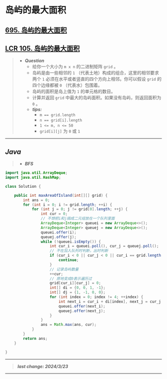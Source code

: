 # 岛屿的最大面积

## [695. 岛屿的最大面积](https://leetcode.cn/problems/max-area-of-island/)

## [LCR 105. 岛屿的最大面积](https://leetcode.cn/problems/ZL6zAn/)

> - ***Question***
>   - 给你一个大小为 `m x n` 的二进制矩阵 `grid` 。
>   - 岛屿是由一些相邻的 `1` （代表土地）构成的组合，这里的相邻要求两个 `1` 必须在水平或者竖直的四个方向上相邻。你可以假设 `grid` 的四个边缘都被 `0` （代表水）包围着。
>   - 岛屿的面积是岛上值为 `1` 的单元格的数目。
>   - 计算并返回 `grid` 中最大的岛屿面积。如果没有岛屿，则返回面积为 `0` 。
>   - ***tips:***
>     - `m == grid.length`
>     - `n == grid[i].length`
>     - `1 <= m, n <= 50`
>     - `grid[i][j]` 为 `0` 或 `1`

---

## *Java*

> - ***BFS***

```java
import java.util.ArrayDeque;
import java.util.HashMap;

class Solution {

    public int maxAreaOfIsland(int[][] grid) {
        int ans = 0;
        for (int i = 0; i != grid.length; ++i) {
            for (int j = 0; j != grid[0].length; ++j) {
                int cur = 0;
                // 不想把i和j搞成二元组放在一个队列里面
                ArrayDeque<Integer> queuei = new ArrayDeque<>();
                ArrayDeque<Integer> queuej = new ArrayDeque<>();
                queuei.offer(i);
                queuej.offer(j);
                while (!queuei.isEmpty()) {
                    int cur_i = queuei.poll(), cur_j = queuej.poll();
                    // 不在加入队列时判断，出时判断
                    if (cur_i < 0 || cur_j < 0 || cur_i == grid.length || cur_j == grid[0].length || grid[cur_i][cur_j] != 1) {
                        continue;
                    }
                    // 记录岛屿数量
                    ++cur;
                    // 原地变成0表示遍历过
                    grid[cur_i][cur_j] = 0;
                    int[] di = {0, 0, 1, -1};
                    int[] dj = {1, -1, 0, 0};
                    for (int index = 0; index != 4; ++index) {
                        int next_i = cur_i + di[index], next_j = cur_j + dj[index];
                        queuei.offer(next_i);
                        queuej.offer(next_j);
                    }
                }
                ans = Math.max(ans, cur);
            }
        }
        return ans;
    }

}

```

---

> ***last change: 2024/3/23***

---

